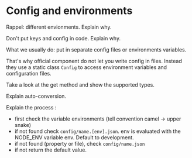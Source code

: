 # Config and environments

Rappel: different envionments. Explain why.

Don't put keys and config in code. Explain why.

What we usually do: put in separate config files or environments variables.

That's why official component do not let you write config in files. Instead they use a static class `Config` to access environment variables and configuration files.

Take a look at the get method and show the supported types.

Explain auto-conversion.

Explain the process :
- first check the variable environments (tell convention camel -> upper snake)
- if not found check `config/name.[env].json`. env is evaluated with the NODE_ENV variable env. Default to development.
- if not found (property or file), check `config/name.json`
- if not return the default value.